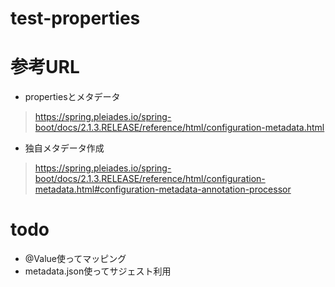 # test-properties

# 参考URL
* propertiesとメタデータ  

> https://spring.pleiades.io/spring-boot/docs/2.1.3.RELEASE/reference/html/configuration-metadata.html


* 独自メタデータ作成  

> https://spring.pleiades.io/spring-boot/docs/2.1.3.RELEASE/reference/html/configuration-metadata.html#configuration-metadata-annotation-processor

# todo

* @Value使ってマッピング
* metadata.json使ってサジェスト利用

